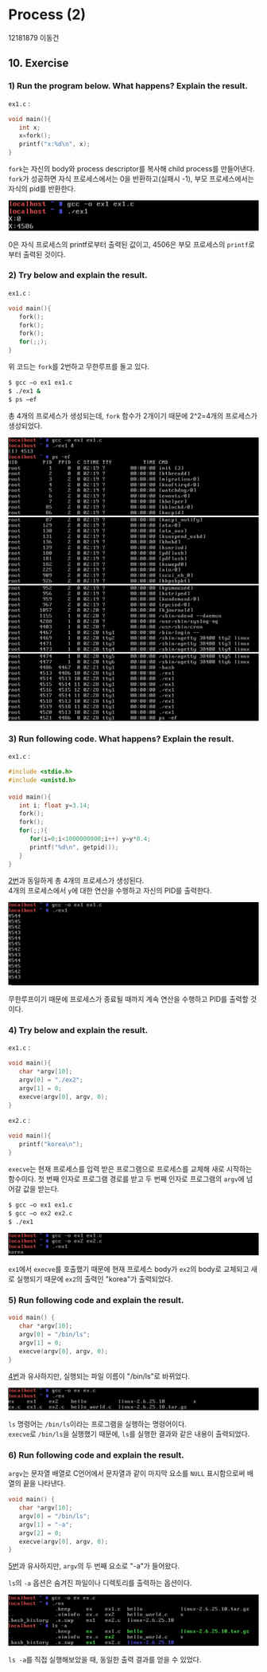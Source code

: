 # Process (2)

12181879 이동건

## 10. Exercise

### 1) Run the program below. What happens? Explain the result.

`ex1.c` :

```c
void main(){
   int x;
   x=fork();
   printf("x:%d\n", x);
}
```

`fork`는 자신의 body와 process descriptor를 복사해 child process를 만들어낸다. <br>
`fork`가 성공하면 자식 프로세스에서는 0을 반환하고(실패시 -1), 부모 프로세스에서는 자식의 pid를 반환한다.

![](img/10-1.png)

0은 자식 프로세스의 printf로부터 출력된 값이고, 4506은 부모 프로세스의 `printf`로부터 출력된 것이다.

### 2) Try below and explain the result.

`ex1.c` :

```c
void main(){
   fork();
   fork();
   fork();
   for(;;);
}
```

위 코드는 `fork`를 2번하고 무한루프를 돌고 있다.

```bash
$ gcc –o ex1 ex1.c
$ ./ex1 &
$ ps –ef
```

총 4개의 프로세스가 생성되는데, `fork` 함수가 2개이기 때문에 2^2=4개의 프로세스가 생성되었다.

![](img/10-2-1.png)<br>
![](img/10-2-2.png)<br>
![](img/10-2-3.png)<br>
![](img/10-2-4.png)

### 3) Run following code. What happens? Explain the result.

`ex1.c` :

```c
#include <stdio.h>
#include <unistd.h>

void main(){
   int i; float y=3.14;
   fork();
   fork();
   for(;;){
      for(i=0;i<1000000000;i++) y=y*0.4;
      printf("%d\n", getpid());
   }
}
```

[2번](#2-try-below-and-explain-the-result)과 동일하게 총 4개의 프로세스가 생성된다. <br>4개의 프로세스에서 `y`에 대한 연산을 수행하고 자신의 PID를 출력한다.

![](img/10-3.png)

무한루프이기 때문에 프로세스가 종료될 때까지 계속 연산을 수행하고 PID를 출력할 것이다.

### 4) Try below and explain the result.

`ex1.c` :

```c
void main(){
   char *argv[10];
   argv[0] = "./ex2";
   argv[1] = 0;
   execve(argv[0], argv, 0);
}
```

`ex2.c` :

```c
void main(){
   printf("korea\n");
}
```

`execve`는 현재 프로세스를 입력 받은 프로그램으로 프로세스를 교체해 새로 시작하는 함수이다. 첫 번째 인자로 프로그램 경로를 받고 두 번째 인자로 프로그램의 `argv`에 넘어갈 값을 받는다.

```bash
$ gcc –o ex1 ex1.c
$ gcc –o ex2 ex2.c
$ ./ex1
```

![](img/10-4.png)

`ex1`에서 `execve`를 호출했기 때문에 현재 프로세스 body가 `ex2`의 body로 교체되고 새로 실행되기 때문에 `ex2`의 출력인 "korea"가 출력되었다.

### 5) Run following code and explain the result.

```c
void main() {
   char *argv[10];
   argv[0] = "/bin/ls";
   argv[1] = 0;
   execve(argv[0], argv, 0);
}
```

[4번](#4-try-below-and-explain-the-result)과 유사하지만, 실행되는 파일 이름이 "/bin/ls"로 바뀌었다.

![](img/10-5.png)

`ls` 명령어는 `/bin/ls`이라는 프로그램을 실행하는 명령어이다. <br>
`execve`로 `/bin/ls`을 실행했기 때문에, `ls`를 실행한 결과와 같은 내용이 출력되었다.

### 6) Run following code and explain the result.

`argv`는 문자열 배열로 C언어에서 문자열과 같이 마지막 요소를 `NULL` 표시함으로써 배열의 끝을 나타낸다.

```c
void main() {
   char *argv[10];
   argv[0] = "/bin/ls";
   argv[1] = "-a";
   argv[2] = 0;
   execve(argv[0], argv, 0);
}
```

[5번](#5-run-following-code-and-explain-the-result)과 유사하지만, `argv`의 두 번째 요소로 "-a"가 들어왔다.

`ls`의 `-a` 옵션은 숨겨진 파일이나 디렉토리를 출력하는 옵션이다.

![](img/10-6.png)

`ls -a`를 직접 실행해보았을 때, 동일한 출력 결과를 얻을 수 있었다.
